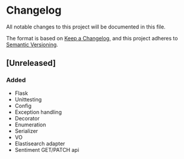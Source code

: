 # Changelog
All notable changes to this project will be documented in this file.

The format is based on [Keep a Changelog](https://keepachangelog.com/en/1.0.0/),
and this project adheres to [Semantic Versioning](https://semver.org/spec/v2.0.0.html).

## [Unreleased]
### Added
- Flask
- Unittesting
- Config
- Exception handling
- Decorator
- Enumeration
- Serializer
- VO
- Elastisearch adapter
- Sentiment GET/PATCH api
